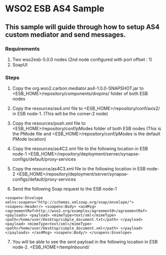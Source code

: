 # WSO2 ESB AS4 Sample

## This sample will guide through how to setup AS4 custom mediator and send messages.

### Requirements

1) Two wso2esb-5.0.0 nodes (2nd node configured with port offset : 1)
2) SoapUI

### Steps

1) Copy the org.wso2.carbon.mediator.as4-1.0.0-SNAPSHOT.jar to
   <ESB_HOME>/repository/components/dropins/ folder of both ESB nodes

2) Copy the resources/as4.xml file to <ESB_HOME>/repository/conf/axis2/ in ESB node-1.
   (This will be the corner-2 node)

3) Copy the resources/push.xml file to <ESB_HOME>/repository/conf/pModes folder of both ESB nodes
   (This is the PMode file and <ESB_HOME>/repository/conf/pModes is the default PMode location)

4) Copy the resources/as4C2.xml file to the following location in ESB node-1
   <ESB_HOME>/repository/deployment/server/synapse-configs/default/proxy-services

5) Copy the resource/as4C3.xml file to the following location in ESB node-2
   <ESB_HOME>/repository/deployment/server/synapse-configs/default/proxy-services

6) Send the following Soap request to the ESB node-1

``
    <soapenv:Envelope xmlns:soapenv="http://schemas.xmlsoap.org/soap/envelope/">
        <soapenv:Header/>
        <soapenv:Body>
            <as4Msg>
                <agreementRef>http://wso2.org/examples/agreement0</agreementRef>
                <payloads>
                    <payload>
                        <mimeType>text/xml</mimeType>
                        <path>/home/user/Desktop/simple_document.txt</path>
                    </payload>
                    <payload>
                        <mimeType>text/xml</mimeType>
                        <path>/home/user/Desktop/simple_document.xml</path>
                    </payload>
                </payloads>
            </as4Msg>
        <soapenv:Body/>
    </soapenv:Envelope>
``

7) You will be able to see the sent payload in the following location in ESB node-2.
    <ESB_HOME>/tempInbound/